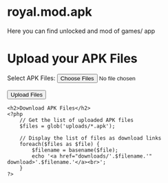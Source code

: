 # royal.mod.apk
Here you can find unlocked and mod of games/ app
<!DOCTYPE html>
<html>
<head>
	<title>APK File Upload</title>
</head>
<body>
	<h1>Upload your APK Files</h1>
	<form action="upload.php" method="POST" enctype="multipart/form-data">
		<label for="file">Select APK Files:</label>
		<input type="file" name="file[]" id="file" multiple><br><br>
		<input type="submit" name="submit" value="Upload Files">
	</form>

	<h2>Download APK Files</h2>
	<?php
		// Get the list of uploaded APK files
		$files = glob('uploads/*.apk');

		// Display the list of files as download links
		foreach($files as $file) {
			$filename = basename($file);
			echo '<a href="downloads/'.$filename.'" download>'.$filename.'</a><br>';
		}
	?>
</body>
</html>
